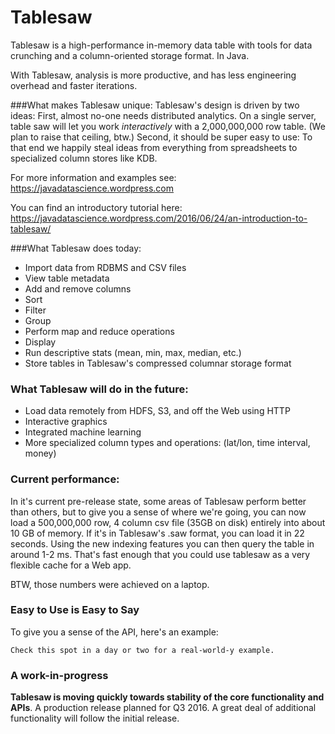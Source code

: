 Tablesaw
=======
   
Tablesaw is a high-performance in-memory data table with tools for data crunching and a column-oriented storage format. In Java. 

With Tablesaw, analysis is more productive, and has less engineering overhead and faster iterations. 

###What makes Tablesaw unique:
Tablesaw's design is driven by two ideas: 
First, almost no-one needs distributed analytics. On a single server, table saw will let you work _interactively_ with a 2,000,000,000 row table. (We plan to raise that ceiling, btw.)
Second, it should be super easy to use: To that end we happily steal ideas from everything from spreadsheets to specialized column stores like KDB.

For more information and examples see: https://javadatascience.wordpress.com

You can find an introductory tutorial here: https://javadatascience.wordpress.com/2016/06/24/an-introduction-to-tablesaw/

###What Tablesaw does today: 
* Import data from RDBMS and CSV files 
* View table metadata
* Add and remove columns
* Sort 
* Filter
* Group
* Perform map and reduce operations
* Display
* Run descriptive stats (mean, min, max, median, etc.)
* Store tables in Tablesaw's compressed columnar storage format

### What Tablesaw will do in the future:
* Load data remotely from HDFS, S3, and off the Web using HTTP
* Interactive graphics
* Integrated machine learning
* More specialized column types and operations: (lat/lon, time interval, money)

### Current performance:
In it's current pre-release state, some areas of Tablesaw perform better than others, but to give you a sense of where we're going, you can now load a 500,000,000 row, 4 column csv file (35GB on disk) entirely into about 10 GB of memory. If it's in Tablesaw's .saw format, you can load it in 22 seconds. Using the new indexing features you can then query the table in around 1-2 ms. That's fast enough that you could use tablesaw as a very flexible cache for a Web app.

BTW, those numbers were achieved on a laptop.

### Easy to Use is Easy to Say
To give you a sense of the API, here's an example:

```
Check this spot in a day or two for a real-world-y example.
```

### A work-in-progress
__Tablesaw is moving quickly towards stability of the core functionality and APIs__. A production release planned for Q3 2016. A great deal of additional functionality will follow the initial release.
